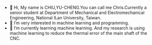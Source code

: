 - 👋 Hi, My name is CHIU,YU-CHENG.You can call me Chris.Currently a senior student at Department of Mechanical and Electromechanical Engineering, National ILan University, Taiwan.
- 👀 I’m  very interested in machine learning and programming.
- 🌱 I’m currently learning machine learning. And my research is using machine learning to reduce the thermal error of the main shaft of the CNC.


<!---
cz0824chris/cz0824chris is a ✨ special ✨ repository because its `README.md` (this file) appears on your GitHub profile.
You can click the Preview link to take a look at your changes.
--->
